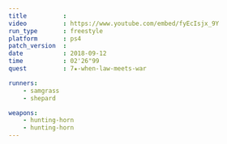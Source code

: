 ```yaml
---
title          :
video          : https://www.youtube.com/embed/fyEcIsjx_9Y
run_type       : freestyle
platform       : ps4
patch_version  :
date           : 2018-09-12
time           : 02'26"99
quest          : 7★-when-law-meets-war

runners:
    - samgrass
    - shepard

weapons:
    - hunting-horn
    - hunting-horn
---
```

